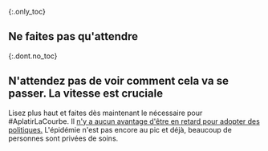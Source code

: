 {:.only_toc}
## Ne faites pas qu'attendre

{:.dont.no_toc}
## N'attendez pas de voir comment cela va se passer. La vitesse est cruciale

Lisez plus haut et faites dès maintenant le nécessaire pour #AplatirLaCourbe. Il [n'y a aucun avantage d'être en retard pour adopter des politiques.](https://twitter.com/TomBossert/status/1236399377087959041) L'épidémie n'est pas encore au pic et déjà, beaucoup de personnes sont privées de soins.
